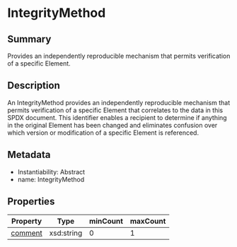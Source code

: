<!-- Automatically generated by spec-parser v2.0.0 on 2024-01-08T22:20:56.273795+00:00 -->
<!-- SPDX-License-Identifier: Community-Spec-1.0 -->

# IntegrityMethod

## Summary

Provides an independently reproducible mechanism that permits verification of a specific Element.


## Description

An IntegrityMethod provides an independently reproducible mechanism that permits verification
of a specific Element that correlates to the data in this SPDX document. This identifier enables
a recipient to determine if anything in the original Element has been changed and eliminates
confusion over which version or modification of a specific Element is referenced.


## Metadata

- Instantiability: Abstract
- name: IntegrityMethod



## Properties

| Property | Type | minCount | maxCount |
|---|---|---|---|
| [comment](../Properties/comment.md) | xsd:string | 0 | 1 |

